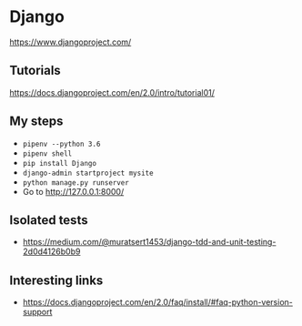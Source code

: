# Django
https://www.djangoproject.com/

## Tutorials
https://docs.djangoproject.com/en/2.0/intro/tutorial01/

## My steps
* `pipenv --python 3.6`
* `pipenv shell`
* `pip install Django`
* `django-admin startproject mysite`
* `python manage.py runserver`
* Go to http://127.0.0.1:8000/


## Isolated tests
* https://medium.com/@muratsert1453/django-tdd-and-unit-testing-2d0d4126b0b9


## Interesting links
* https://docs.djangoproject.com/en/2.0/faq/install/#faq-python-version-support